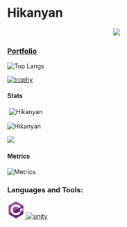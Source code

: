 # Hikanyan

<p align="center">
  <img src="https://user-images.githubusercontent.com/6661165/91657958-61b4fd00-eb00-11ea-9def-dc7ef5367e34.png" />  
</p>

### [Portfolio](URL)
<p align="left"> 
  <img alt="Top Langs" height="250" src="https://github-readme-stats.vercel.app/api/top-langs/?username=Hikanyan&layout=compact&count_private=true&show_icons=true&theme=dark" />
</p>

[![trophy](https://github-profile-trophy.vercel.app/?username=Hikanyan&theme=dracula)](https://github.com/ryo-ma/github-profile-tokyonight)

#### Stats

<p>&nbsp;<img align="center" src="https://github-readme-stats.vercel.app/api?username=Hikanyan&count_private=true&show_icons=true&theme=tokyonight&locale=en" alt="Hikanyan" /></p>
<p><img align="center" src="https://github-readme-streak-stats.herokuapp.com/?user=Hikanyan&" alt="Hikanyan" /></p>

![](https://github-profile-summary-cards.vercel.app/api/cards/profile-details?username=Hikanyan&theme=tokyonight)



#### Metrics

![Metrics](https://metrics.lecoq.io/Hikanyan?template=classic&isocalendar=1&languages=1&base=header%2C%20activity%2C%20community%2C%20repositories%2C%20metadata&base.indepth=false&base.hireable=false&base.skip=false&isocalendar=false&isocalendar.duration=full-year&languages=false&languages.limit=8&languages.threshold=0%25&languages.other=true&languages.colors=github&languages.sections=most-used&languages.details=percentage&languages.indepth=false&languages.analysis.timeout=15&languages.categories=markup%2C%20programming&languages.recent.categories=markup%2C%20programming&languages.recent.load=300&languages.recent.days=14&config.timezone=Asia%2FTokyo)

<h3 align="left">Languages and Tools:</h3>
<p align="left"> <a href="https://www.w3schools.com/cs/" target="_blank" rel="noreferrer"> <img src="https://raw.githubusercontent.com/devicons/devicon/master/icons/csharp/csharp-original.svg" alt="csharp" width="40" height="40"/> </a> <a href="https://unity.com/" target="_blank" rel="noreferrer"> <img src="https://www.vectorlogo.zone/logos/unity3d/unity3d-icon.svg" alt="unity" width="40" height="40"/> </a> </p>


